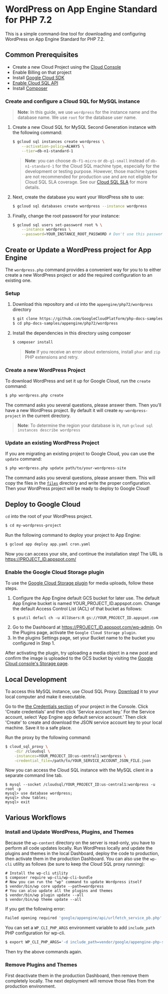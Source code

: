 # WordPress on App Engine Standard for PHP 7.2

This is a simple command-line tool for downloading and configuring
WordPress on App Engine Standard for PHP 7.2.
## Common Prerequisites

* Create a new Cloud Project using the [Cloud Console][cloud-console]
* Enable Billing on that project
* Install [Google Cloud SDK][gcloud-sdk]
* [Enable Cloud SQL API][cloud-sql-api-enable]
* Install [Composer][composer]

### Create and configure a Cloud SQL for MySQL instance

> **Note**: In this guide, we use `wordpress` for the instance name and the database
name. We use `root` for the database user name.

1. Create a new Cloud SQL for MySQL Second Generation instance with the following
command:
    ```sh
    $ gcloud sql instances create wordpress \
        --activation-policy=ALWAYS \
        --tier=db-n1-standard-1
    ```
    > **Note**: you can choose `db-f1-micro` or `db-g1-small` instead of
    `db-n1-standard-1` for the Cloud SQL machine type, especially for the
    development or testing purpose. However, those machine types are not
    recommended for production use and are not eligible for Cloud SQL SLA
    coverage. See our [Cloud SQL SLA](https://cloud.google.com/sql/sla)
    for more details.

1. Next, create the database you want your WordPress site to use:
    ```sh
    $ gcloud sql databases create wordpress --instance wordpress
    ```
1. Finally, change the root password for your instance:
    ```sh
    $ gcloud sql users set-password root % \
        --instance wordpress \
        --password=YOUR_INSTANCE_ROOT_PASSWORD # Don't use this password!
    ```

## Create or Update a WordPress project for App Engine

The `wordpress.php` command provides a convenient way for you to to either create
a new WordPress project or add the required configuration to an existing one.

### Setup

1. Download this repository and `cd` into the `appengine/php72/wordpress` directory
    ```sh
    $ git clone https://github.com/GoogleCloudPlatform/php-docs-samples.git
    $ cd php-docs-samples/appengine/php72/wordpress
    ```
1. Install the dependencies in this directory using composer
    ```sh
    $ composer install
    ```
    > **Note** If you receive an error about extensions, install `phar` and `zip` PHP
    extensions and retry.

### Create a new WordPress Project

To download WordPress and set it up for Google Cloud, run the `create` command:

```sh
$ php wordpress.php create
```

The command asks you several questions, please answer them. Then you'll have a
new WordPress project. By default it will create `my-wordpress-project` in the
current directory.

> **Note**: To determine the region your database is in, run `gcloud sql instances describe wordpress`

### Update an existing WordPress Project

If you are migrating an existing project to Google Cloud, you can use the
`update` command:

```sh
$ php wordpress.php update path/to/your-wordpress-site
```

The command asks you several questions, please answer them. This will copy the
files in the [`files`](files/) directory and write the proper configuration.
Then your WordPress project will be ready to deploy to Google Cloud!

## Deploy to Google Cloud

`cd` into the root of your WordPress project. 

```sh
$ cd my-wordpress-project
```

Run the following command to deploy your project to App Engine:

```sh
$ gcloud app deploy app.yaml cron.yaml
```

Now you can access your site, and continue the installation step! The URL is
https://PROJECT_ID.appspot.com/

### Enable the Google Cloud Storage plugin

To use the [Google Cloud Storage plugin][gcs-plugin] for media uploads, follow
these steps.

1. Configure the App Engine default GCS bucket for later use. The default App
   Engine bucket is named YOUR_PROJECT_ID.appspot.com. Change the default Access
   Control List (ACL) of that bucket as follows:
    ```
    $ gsutil defacl ch -u AllUsers:R gs://YOUR_PROJECT_ID.appspot.com
    ```
1. Go to the Dashboard at https://PROJECT_ID.appspot.com/wp-admin. On the
   Plugins page, activate the `Google Cloud Storage plugin`.
1. In the plugins Settings page, set your Bucket name to the bucket you
   configured in Step 1.

After activating the plugin, try uploading a media object in a new post
and confirm the image is uploaded to the GCS bucket by visiting the
[Google Cloud console's Storage page][cloud-storage-console].

## Local Development

To access this MySQL instance, use Cloud SQL Proxy. [Download][cloud-sql-proxy-download]
it to your local computer and make it executable.

Go to the [the Credentials section][credentials-section] of your project in the
Console. Click 'Create credentials' and then click 'Service account key.' For
the Service account, select 'App Engine app default service account.' Then
click 'Create' to create and download the JSON service account key to your
local machine. Save it to a safe place.

Run the proxy by the following command:

```sh
$ cloud_sql_proxy \
    -dir /cloudsql \
    -instances=YOUR_PROJECT_ID:us-central1:wordpress \
    -credential_file=/path/to/YOUR_SERVICE_ACCOUNT_JSON_FILE.json
```

Now you can access the Cloud SQL instance with the MySQL client in a separate
command line tab.

```
$ mysql --socket /cloudsql/YOUR_PROJECT_ID:us-central1:wordpress -u root -p
mysql> use database wordpress;
mysql> show tables;
mysql> exit
```

## Various Workflows

### Install and Update WordPress, Plugins, and Themes

Because the `wp-content` directory on the server is read-only, you have
to perform all code updates locally. Run WordPress locally and update the
plugins and themes in the local Dashboard, deploy the code to production, then
activate them in the production Dashboard. You can also use the `wp-cli` utility
as follows (be sure to keep the Cloud SQL proxy running):

```
# Install the wp-cli utility
$ composer require wp-cli/wp-cli-bundle
# Now you can run the "wp" command to update Wordpress itself
$ vendor/bin/wp core update --path=wordpress
# You can also update all the plugins and themes
$ vendor/bin/wp plugin update --all
$ vendor/bin/wp theme update --all
```

If you get the following error:

```sh
Failed opening required 'google/appengine/api/urlfetch_service_pb.php'
```

You can set a `WP_CLI_PHP_ARGS` environment variable to add
`include_path` PHP configuration for wp-cli.

```sh
$ export WP_CLI_PHP_ARGS='-d include_path=vendor/google/appengine-php-sdk'
```

Then try the above commands again.

### Remove Plugins and Themes

First deactivate them in the production Dashboard, then remove them
completely locally. The next deployment will remove those files from
the production environment.

[sql-settings]: https://console.cloud.google.com/sql/instances
[mysql-client]: https://dev.mysql.com/doc/refman/5.7/en/mysql.html
[composer]: https://getcomposer.org/
[cloud-console]: https://console.cloud.google.com/
[cloud-storage-console]: https://www.console.cloud.google.com/storage
[cloud-sql-api-enable]: https://console.cloud.google.com/flows/enableapi?apiid=sqladmin
[app-engine-setting]: https://console.cloud.google.com/appengine/settings
[gcloud-sdk]: https://cloud.google.com/sdk/
[cloud-sql-proxy-download]: https://cloud.google.com/sql/docs/mysql/connect-external-app#install
[credentials-section]: https://console.cloud.google.com/apis/credentials/
[gcs-plugin]: https://wordpress.org/plugins/gcs/
